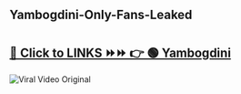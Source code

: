 
 ## Yambogdini-Only-Fans-Leaked

# <h2><a href="https://clipsfans.com/Yambogdini&ref=git">🔗 Click to LINKS ⏩⏩ 👉 🟢 Yambogdini </a></h2>

<a href="https://clipsfans.com/Yambogdini&ref=git" rel="nofollow" data-target="animated-image.originalLink"><img src="https://i.ibb.co.com/xMMVF88/686577567.gif" alt="Viral Video Original" style="max-width: 100%; display: inline-block;" data-target="animated-image.originalImage"></a>
